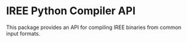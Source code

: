 # IREE Python Compiler API

This package provides an API for compiling IREE binaries from common input formats.

